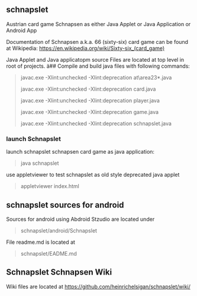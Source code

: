 ## schnapslet 

Austrian card game Schnapsen as either Java Applet or Java Application or Android App

Documentation of Schnapsen a.k.a. 66 (sixty-six) card game can be found at Wikipedia:
https://en.wikipedia.org/wiki/Sixty-six_(card_game) 

Java Applet and Java applicatopm source Files are located at top level in root of projects.
ä## Compile and build java files with following commands:

> javac.exe -Xlint:unchecked -Xlint:deprecation at\area23\*.java
>
> javac.exe -Xlint:unchecked -Xlint:deprecation card.java
>
> javac.exe -Xlint:unchecked -Xlint:deprecation player.java
>
> javac.exe -Xlint:unchecked -Xlint:deprecation game.java
>
> javac.exe -Xlint:unchecked -Xlint:deprecation schnapslet.java

### launch Schnapslet

launch schnapslet schnapsen card game as java application:
> java schnapslet

use appletviewer to test schnapslet as old style deprecated java applet
> appletviewer index.html

## schnapslet sources for android 

Sources for android using Abdroid Stzudio are located under 
> schnapslet/android/Schnapslet

File readme.md is located at
> schnapslet/EADME.md

## Schnapslet Schnapsen Wiki 

Wiki files are located at
https://github.com/heinrichelsigan/schnapslet/wiki/
